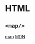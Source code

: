 # HTML

## `<map/>`
[map](./map/map.html)
[MDN](https://developer.mozilla.org/zh-CN/docs/Web/HTML/Element/area)
